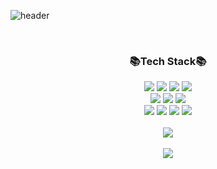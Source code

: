 ![header](https://capsule-render.vercel.app/api?type=waving&color=auto&height=300&section=header&text=Giyoun's%20GitHub&fontSize=90)
<div align="center">
<!--   <h3>👋🏻Introduction👋🏻</h3>
	<text></text> -->
  <br>
  <h3>📚Tech Stack📚</h3>
	<img src="https://img.shields.io/badge/HTML5-E34F26?style=flat&logo=HTML5&logoColor=white" />
	<img src="https://img.shields.io/badge/CSS3-1572B6?style=flat&logo=CSS3&logoColor=white" />
	<img src="https://img.shields.io/badge/JavaScript-F7DF1E?style=flat&logo=JavaScript&logoColor=white" />	
	<img src="https://img.shields.io/badge/TypeScript-3178C6?style=flat&logo=TypeScript&logoColor=white" />
</div>

<div align="center">
	<img src="https://img.shields.io/badge/React-61DAFB?style=flat&logo=React&logoColor=white" />
	<img src="https://img.shields.io/badge/Next-000000?style=flat&logo=Next.js&logoColor=white" />
	<img src="https://img.shields.io/badge/Supabase-3FCF8E?style=flat&logo=Supabase&logoColor=white" />
	<div>
 	<img src="https://img.shields.io/badge/Zustand-F58320?style=flat&logo=React&logoColor=white" />
	<img src="https://img.shields.io/badge/Redux-764ABC?style=flat&logo=Redux&logoColor=white" />
	<img src="https://img.shields.io/badge/ReactQuery-FF4154?style=flat&logo=ReactQuery&logoColor=white" />
	<img src="https://img.shields.io/badge/Tailwind-06B6D4?style=flat&logo=TailwindCSS&logoColor=white" />
	</div>
	<br>
	<img src="https://github-readme-stats.vercel.app/api/top-langs/?username=Gi-Youn-Oh&layout=compact">
	<br>
	<br>
	<img src="https://github-readme-stats.vercel.app/api?username=Gi-Youn-Oh&show_icons=true">
</div>


<!--
**Gi-Youn-Oh/Gi-Youn-Oh** is a ✨ _special_ ✨ repository because its `README.md` (this file) appears on your GitHub profile.

Here are some ideas to get you started:

- 🔭 I’m currently working on ...
- 🌱 I’m currently learning ...
- 👯 I’m looking to collaborate on ...
- 🤔 I’m looking for help with ...
- 💬 Ask me about ...
- 📫 How to reach me: ...
- 😄 Pronouns: ...
- ⚡ Fun fact: ...
-->
